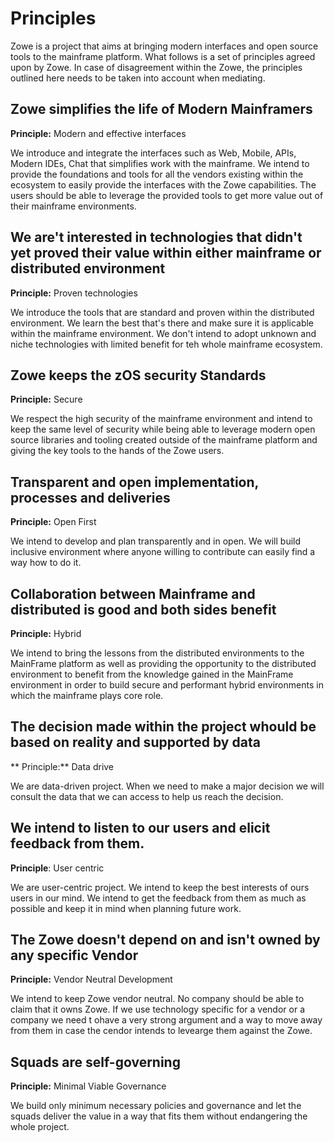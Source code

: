 # Principles

Zowe is a project that aims at bringing modern interfaces and open source tools to the mainframe platform. What follows is a set of principles agreed upon by Zowe. In case of disagreement within the Zowe, the principles outlined here needs to be taken into account when mediating.

## Zowe simplifies the life of Modern Mainframers
**Principle:** Modern and effective interfaces

We introduce and integrate the interfaces such as Web, Mobile, APIs, Modern IDEs, Chat that simplifies work with the mainframe. We intend to provide the foundations and tools for all the vendors existing within the ecosystem to easily provide the interfaces with the Zowe capabilities. The users should be able to leverage the provided tools to get more value out of their mainframe environments. 

## We are't interested in technologies that didn't yet proved their value within either mainframe or distributed environment
**Principle:** Proven technologies

We introduce the tools that are standard and proven within the distributed environment. We learn the best that's there and make sure it is applicable within the mainframe environment. We don't intend to adopt unknown and niche technologies with limited benefit for teh whole mainframe ecosystem. 

## Zowe keeps the zOS security Standards
**Principle:** Secure

We respect the high security of the mainframe environment and intend to keep the same level of security while being able to leverage modern open source libraries and tooling created outside of the mainframe platform and giving the key tools to the hands of the Zowe users. 

## Transparent and open implementation, processes and deliveries
**Principle:** Open First

We intend to develop and plan transparently and in open. We will build inclusive environment where anyone willing to contribute can easily find a way how to do it. 

## Collaboration between Mainframe and distributed is good and both sides benefit
**Principle:** Hybrid

We intend to bring the lessons from the distributed environments to the MainFrame platform as well as providing the opportunity to the distributed environment to benefit from the knowledge gained in the MainFrame environment in order to build secure and performant hybrid environments in which the mainframe plays core role. 

## The decision made within the project whould be based on reality and supported by data
** Principle:** Data drive

We are data-driven project. When we need to make a major decision we will consult the data that we can access to help us reach the decision. 

## We intend to listen to our users and elicit feedback from them.
**Principle**: User centric

We are user-centric project. We intend to keep the best interests of ours users in our mind. We intend to get the feedback from them as much as possible and keep it in mind when planning future work. 

## The Zowe doesn't depend on and isn't owned by any specific Vendor
**Principle:** Vendor Neutral Development

We intend to keep Zowe vendor neutral. No company should be able to claim that it owns Zowe. If we use technology specific for a vendor or a company we need t ohave a very strong argument and a way to move away from them in case the cendor intends to levearge them against the Zowe.

## Squads are self-governing
**Principle:** Minimal Viable Governance

We build only minimum necessary policies and governance and let the squads deliver the value in a way that fits them without endangering the whole project.